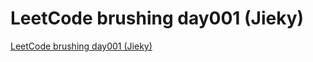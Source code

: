 # LeetCode brushing day001 (Jieky)
[LeetCode brushing day001 (Jieky)](https://aiwithcloud.com/2022/09/16/leetcode_brushing_day001_jieky/)